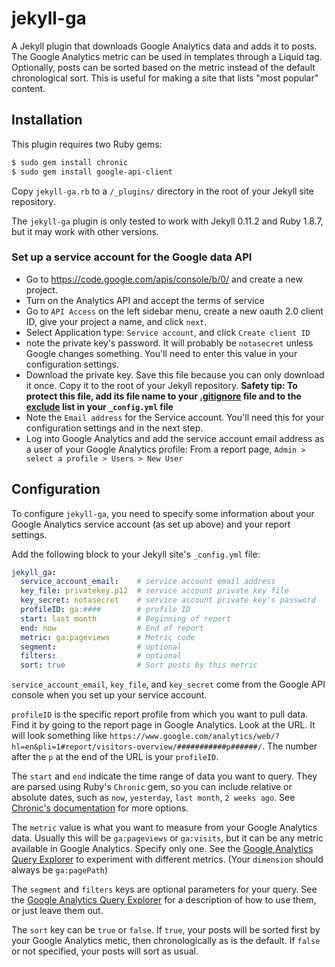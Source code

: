 # jekyll-ga

A Jekyll plugin that downloads Google Analytics data and adds it to posts. The Google Analytics metric can be used in templates through a Liquid tag. Optionally, posts can be sorted based on the metric instead of the default chronological sort. This is useful for making a site that lists "most popular" content.

## Installation

This plugin requires two Ruby gems:

```bash
$ sudo gem install chronic
$ sudo gem install google-api-client
```

Copy `jekyll-ga.rb` to a `/_plugins/` directory in the root of your Jekyll site repository.

The `jekyll-ga` plugin is only tested to work with Jekyll 0.11.2 and Ruby 1.8.7, but it may work with other versions.

### Set up a service account for the Google data API

- Go to https://code.google.com/apis/console/b/0/ and create a new  project. 
- Turn on the Analytics API and accept the terms of service
- Go to `API Access` on the left sidebar menu, create a new oauth 2.0 client ID, give your project a name, and click `next`.
- Select Application type: `Service account`, and click `Create client ID`
- note the private key's password. It will probably be `notasecret` unless Google changes something. You'll need to enter this value in your configuration settings.
- Download the private key. Save this file because you can only download it once. Copy it to the root of your Jekyll repository. **Safety tip: To protect this file, add its file name to your [.gitignore](https://help.github.com/articles/ignoring-files) file and to the [exclude](https://github.com/mojombo/jekyll/wiki/Configuration#configuration-settings) list in your `_config.yml` file**
- Note the `Email address` for the Service account. You'll need this for your configuration settings and in the next step.
- Log into Google Analytics and add the service account email address as a user of your Google Analytics profile: From a report page, `Admin > select a profile > Users > New User`
 
## Configuration

To configure `jekyll-ga`, you need to specify some information about your Google Analytics service account (as set up above) and your report settings.

Add the following block to your Jekyll site's `_config.yml` file:

```yml
jekyll_ga:
  service_account_email:    # service account email address
  key_file: privatekey.p12  # service account private key file
  key_secret: notasecret    # service account private key's password
  profileID: ga:####        # profile ID 
  start: last month         # Beginning of report
  end: now                  # End of report
  metric: ga:pageviews      # Metric code
  segment:                  # optional
  filters:                  # optional
  sort: true                # Sort posts by this metric
```

`service_account_email`, `key_file`, and `key_secret` come from the Google API console when you set up your service account.

`profileID` is the specific report profile from which you want to pull data. Find it by going to the report page in Google Analytics. Look at the URL. It will look something like `https://www.google.com/analytics/web/?hl=en&pli=1#report/visitors-overview/###########p######/`. The number after the `p` at the end of the URL is your `profileID`.

The `start` and `end` indicate the time range of data you want to query. They are parsed using Ruby's `Chronic` gem, so you can include relative or absolute dates, such as `now`, `yesterday`, `last month`, `2 weeks ago`. See [Chronic's documentation](https://github.com/mojombo/chronic#examples) for more options.

The `metric` value is what you want to measure from your Google Analytics data. Usually this will be `ga:pageviews` or `ga:visits`, but it can be any metric available in Google Analytics. Specify only one. See the [Google Analytics Query Explorer](http://ga-dev-tools.appspot.com/explorer/?csw=1) to experiment with different metrics. (Your `dimension` should always be `ga:pagePath`)

The `segment` and `filters` keys are optional parameters for your query. See the [Google Analytics Query Explorer](http://ga-dev-tools.appspot.com/explorer/?csw=1) for a description of how to use them, or just leave them out.

The `sort` key can be `true` or `false`. If `true`, your posts will be sorted first by your Google Analytics metic, then chronologically as is the default. If `false` or not specified, your posts will sort as usual.